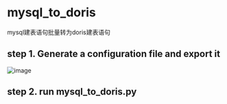 # mysql_to_doris
mysql建表语句批量转为doris建表语句  

## step 1.  Generate a configuration file and export it

![image](https://github.com/taohaozhi1129/mysql_to_doris/assets/57392019/000ec569-86e1-4e43-8bfc-103b1d19319b)

## step 2.  run mysql_to_doris.py
